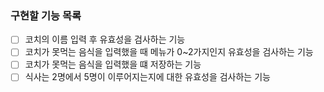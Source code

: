 ### 구현할 기능 목록
- [ ] 코치의 이름 입력 후 유효성을 검사하는 기능
- [ ] 코치가 못먹는 음식을 입력했을 때 메뉴가 0~2가지인지 유효성을 검사하는 기능
- [ ] 코치가 못먹는 음식을 입력했을 떄 저장하는 기능
- [ ] 식사는 2명에서 5명이 이루어지는지에 대한 유효성을 검사하는 기능